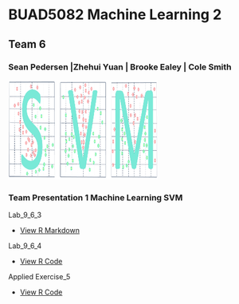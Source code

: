

# BUAD5082 Machine Learning 2
## Team 6
### Sean Pedersen |Zhehui Yuan | Brooke Ealey | Cole Smith
<img src="/img/svm.PNG" width="300" height="200" class="img-responsive" alt=""> 


### Team Presentation 1 Machine Learning SVM

Lab_9_6_3
  - [View R Markdown](code/Lab_9_6_3.Rmd)

Lab_9_6_4
  - [View R Code](code/lab_9_6_4.Rmd)

Applied Exercise_5
  - [View R Code](code/Applied_Exercise_5.R)
